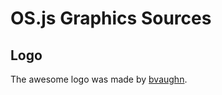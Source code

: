 # OS.js Graphics Sources

## Logo

The awesome logo was made by [bvaughn](https://github.com/bvaughn).

